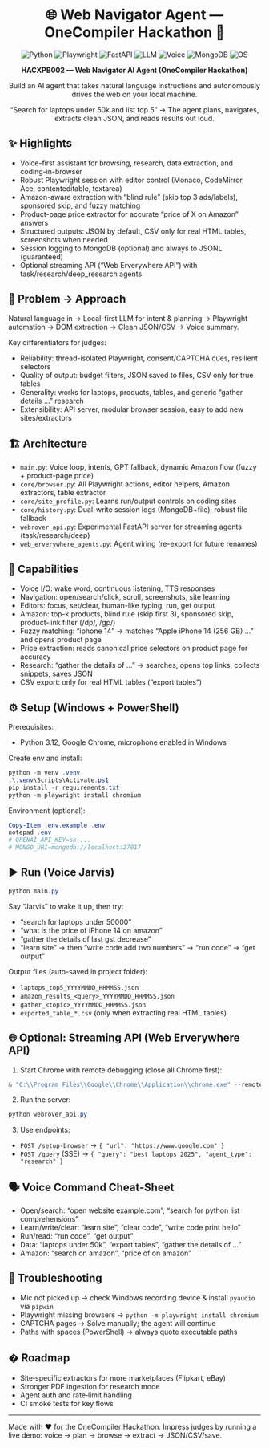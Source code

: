 <div align="center">

# 🌐 Web Navigator Agent — OneCompiler Hackathon 🚀

![Python](https://img.shields.io/badge/Python-3.12-blue?logo=python&logoColor=white)
![Playwright](https://img.shields.io/badge/Playwright-Automation-45ba4b?logo=playwright&logoColor=white)
![FastAPI](https://img.shields.io/badge/FastAPI-API-009485?logo=fastapi&logoColor=white)
![LLM](https://img.shields.io/badge/LLM-Ollama%20%7C%20OpenAI-8a2be2)
![Voice](https://img.shields.io/badge/Voice-PyAudio%20%7C%20SpeechRecognition-ff9800)
![MongoDB](https://img.shields.io/badge/MongoDB-Optional-4db33d?logo=mongodb&logoColor=white)
![OS](https://img.shields.io/badge/OS-Windows-0078D6?logo=windows&logoColor=white)

**HACXPB002 — Web Navigator AI Agent (OneCompiler Hackathon)**

Build an AI agent that takes natural language instructions and autonomously drives the web on your local machine.

“Search for laptops under 50k and list top 5” → The agent plans, navigates, extracts clean JSON, and reads results out loud.

</div>

## ✨ Highlights

- Voice-first assistant for browsing, research, data extraction, and coding-in-browser
- Robust Playwright session with editor control (Monaco, CodeMirror, Ace, contenteditable, textarea)
- Amazon-aware extraction with “blind rule” (skip top 3 ads/labels), sponsored skip, and fuzzy matching
- Product-page price extractor for accurate “price of X on Amazon” answers
- Structured outputs: JSON by default, CSV only for real HTML tables, screenshots when needed
- Session logging to MongoDB (optional) and always to JSONL (guaranteed)
- Optional streaming API (“Web Erverywhere API”) with task/research/deep_research agents

## 🧠 Problem → Approach

Natural language in → Local-first LLM for intent & planning → Playwright automation → DOM extraction → Clean JSON/CSV → Voice summary.

Key differentiators for judges:
- Reliability: thread-isolated Playwright, consent/CAPTCHA cues, resilient selectors
- Quality of output: budget filters, JSON saved to files, CSV only for true tables
- Generality: works for laptops, products, tables, and generic “gather details …” research
- Extensibility: API server, modular browser session, easy to add new sites/extractors

## 🏗️ Architecture

- `main.py`: Voice loop, intents, GPT fallback, dynamic Amazon flow (fuzzy + product-page price)
- `core/browser.py`: All Playwright actions, editor helpers, Amazon extractors, table extractor
- `core/site_profile.py`: Learns run/output controls on coding sites
- `core/history.py`: Dual-write session logs (MongoDB+file), robust file fallback
- `webrover_api.py`: Experimental FastAPI server for streaming agents (task/research/deep)
- `web_erverywhere_agents.py`: Agent wiring (re-export for future renames)

## 🔑 Capabilities

- Voice I/O: wake word, continuous listening, TTS responses
- Navigation: open/search/click, scroll, screenshots, site learning
- Editors: focus, set/clear, human-like typing, run, get output
- Amazon: top-k products, blind rule (skip first 3), sponsored skip, product-link filter (/dp/, /gp/)
- Fuzzy matching: “iphone 14” → matches “Apple iPhone 14 (256 GB) …” and opens product page
- Price extraction: reads canonical price selectors on product page for accuracy
- Research: “gather the details of …” → searches, opens top links, collects snippets, saves JSON
- CSV export: only for real HTML tables (“export tables”)

## ⚙️ Setup (Windows + PowerShell)

Prerequisites:
- Python 3.12, Google Chrome, microphone enabled in Windows

Create env and install:

```powershell
python -m venv .venv
.\.venv\Scripts\Activate.ps1
pip install -r requirements.txt
python -m playwright install chromium
```

Environment (optional):

```powershell
Copy-Item .env.example .env
notepad .env
# OPENAI_API_KEY=sk-...
# MONGO_URI=mongodb://localhost:27017
```

## ▶️ Run (Voice Jarvis)

```powershell
python main.py
```

Say “Jarvis” to wake it up, then try:
- “search for laptops under 50000”
- “what is the price of iPhone 14 on amazon”
- “gather the details of last gst decrease”
- “learn site” → then “write code add two numbers” → “run code” → “get output”

Output files (auto-saved in project folder):
- `laptops_top5_YYYYMMDD_HHMMSS.json`
- `amazon_results_<query>_YYYYMMDD_HHMMSS.json`
- `gather_<topic>_YYYYMMDD_HHMMSS.json`
- `exported_table_*.csv` (only when extracting real HTML tables)

## 🌐 Optional: Streaming API (Web Erverywhere API)

1) Start Chrome with remote debugging (close all Chrome first):

```powershell
& "C:\\Program Files\\Google\\Chrome\\Application\\chrome.exe" --remote-debugging-port=9222 --no-first-run --no-default-browser-check --start-maximized
```

2) Run the server:

```powershell
python webrover_api.py
```

3) Use endpoints:
- `POST /setup-browser` → `{ "url": "https://www.google.com" }`
- `POST /query` (SSE) → `{ "query": "best laptops 2025", "agent_type": "research" }`

## 🗣️ Voice Command Cheat‑Sheet

- Open/search: “open website example.com”, “search for python list comprehensions”
- Learn/write/clear: “learn site”, “clear code”, “write code print hello”
- Run/read: “run code”, “get output”
- Data: “laptops under 50k”, “export tables”, “gather the details of …”
- Amazon: “search <product> on amazon”, “price of <product> on amazon”

## 🧪 Troubleshooting

- Mic not picked up → check Windows recording device & install `pyaudio` via `pipwin`
- Playwright missing browsers → `python -m playwright install chromium`
- CAPTCHA pages → Solve manually; the agent will continue
- Paths with spaces (PowerShell) → always quote executable paths

## �️ Roadmap

- Site‑specific extractors for more marketplaces (Flipkart, eBay)
- Stronger PDF ingestion for research mode
- Agent auth and rate‑limit handling
- CI smoke tests for key flows

---

Made with ❤️ for the OneCompiler Hackathon. Impress judges by running a live demo: voice → plan → browse → extract → JSON/CSV/save.
